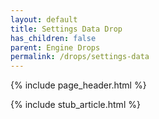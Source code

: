 ```yaml
---
layout: default
title: Settings Data Drop
has_children: false
parent: Engine Drops
permalink: /drops/settings-data
---
```


{% include page_header.html %}

{% include stub_article.html %}